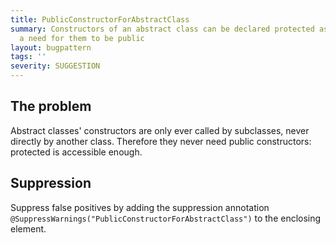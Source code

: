 ```yaml
---
title: PublicConstructorForAbstractClass
summary: Constructors of an abstract class can be declared protected as there is never
  a need for them to be public
layout: bugpattern
tags: ''
severity: SUGGESTION
---
```


<!--
*** AUTO-GENERATED, DO NOT MODIFY ***
To make changes, edit the @BugPattern annotation or the explanation in docs/bugpattern.
-->


## The problem
Abstract classes' constructors are only ever called by subclasses, never directly by another class. Therefore they never need public constructors: protected is accessible enough.

## Suppression
Suppress false positives by adding the suppression annotation `@SuppressWarnings("PublicConstructorForAbstractClass")` to the enclosing element.
